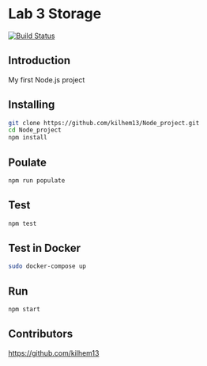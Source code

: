 # Lab 3 Storage
[![Build Status](https://travis-ci.org/kilhem13/Node_project.svg?branch=master)](https://travis-ci.org/kilhem13/Node_project)
## Introduction

My first Node.js project

## Installing

```bash
git clone https://github.com/kilhem13/Node_project.git
cd Node_project
npm install
```
## Poulate

```bash
npm run populate
```

## Test

```bash
npm test
```
## Test in Docker

```bash
sudo docker-compose up
```

## Run

```bash
npm start
```

## Contributors
https://github.com/kilhem13
